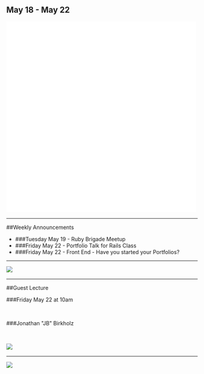 
 ## May 18 - May 22
![](/images/logo_big.png)

----

##Weekly Announcements

- ###Tuesday May 19 - Ruby Brigade Meetup  <!-- .element: class="fragment" data-fragment-index="1" --> 
- ###Friday May 22 - Portfolio Talk for Rails Class  <!-- .element: class="fragment" data-fragment-index="2" --> 
- ###Friday May 22 - Front End - Have you started your Portfolios?  <!-- .element: class="fragment" data-fragment-index="3" -->

----

![](https://www.irononsticker.com/images/2013/09/10/PROGRAMMER%20DICTIONARY%20DEFINITION%20T%20SHIRT%20IRON%20ON%20TRANSFER.png)

----

##Guest Lecture

###Friday May 22 at 10am

<br>

###Jonathan "JB" Birkholz

<br>

![](https://sportstradexassets.s3.amazonaws.com/assets/logos/SportsTradex3-7cedd63c2b6f9faea4503f9510f48c63.png)


----

![](http://image.slidesharecdn.com/softwaredevelopmentphilosophiesv1-140822023734-phpapp01/95/software-development-philosophies-v1-2-638.jpg?cb=1408675119) <!--  -->
